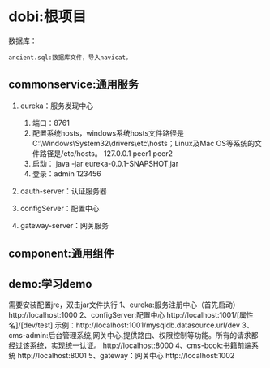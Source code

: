 # dobi:根项目
数据库：

    ancient.sql:数据库文件，导入navicat。
  
## commonservice:通用服务
    
1. eureka：服务发现中心
    1. 端口：8761
    2. 配置系统hosts，windows系统hosts文件路径是C:\Windows\System32\drivers\etc\hosts；Linux及Mac OS等系统的文件路径是/etc/hosts。
	127.0.0.1 peer1 peer2
    3. 启动：
	java -jar eureka-0.0.1-SNAPSHOT.jar
	4. 登录：admin 123456

2. oauth-server：认证服务器

3. configServer：配置中心

4. gateway-server：网关服务

## component:通用组件

## demo:学习demo

需要安装配置jre，双击jar文件执行
1、eureka:服务注册中心（首先启动）
	http://localhost:1000
2、configServer:配置中心
	http://localhost:1001/[属性名]/[dev/test]
	示例：http://localhost:1001/mysqldb.datasource.url/dev
3、cms-admin:后台管理系统,网关中心,提供路由、权限控制等功能。所有的请求都经过该系统，实现统一认证。
	http://localhost:8000
4、cms-book:书籍前端系统
	http://localhost:8001
5、gateway：网关中心
	http://localhost:1002